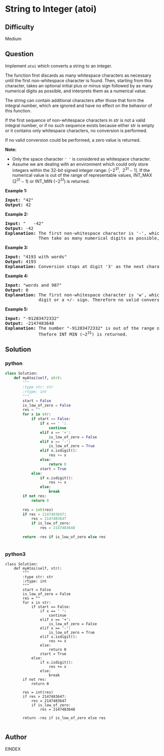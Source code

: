 # String to Integer (atoi)

## Difficulty
Medium

## Question
<p>Implement <code><span>atoi</span></code> which&nbsp;converts a string to an integer.</p>

<p>The function first discards as many whitespace characters as necessary until the first non-whitespace character is found. Then, starting from this character, takes an optional initial plus or minus sign followed by as many numerical digits as possible, and interprets them as a numerical value.</p>

<p>The string can contain additional characters after those that form the integral number, which are ignored and have no effect on the behavior of this function.</p>

<p>If the first sequence of non-whitespace characters in str is not a valid integral number, or if no such sequence exists because either str is empty or it contains only whitespace characters, no conversion is performed.</p>

<p>If no valid conversion could be performed, a zero value is returned.</p>

<p><strong>Note:</strong></p>

<ul>
	<li>Only the space character <code>&#39; &#39;</code> is considered as whitespace character.</li>
	<li>Assume we are dealing with an environment which could only store integers within the 32-bit signed integer range: [&minus;2<sup>31</sup>,&nbsp; 2<sup>31&nbsp;</sup>&minus; 1]. If the numerical value is out of the range of representable values, INT_MAX (2<sup>31&nbsp;</sup>&minus; 1) or INT_MIN (&minus;2<sup>31</sup>) is returned.</li>
</ul>

<p><strong>Example 1:</strong></p>

<pre>
<strong>Input:</strong> &quot;42&quot;
<strong>Output:</strong> 42
</pre>

<p><strong>Example 2:</strong></p>

<pre>
<strong>Input:</strong> &quot;   -42&quot;
<strong>Output:</strong> -42
<strong>Explanation:</strong> The first non-whitespace character is &#39;-&#39;, which is the minus sign.
&nbsp;            Then take as many numerical digits as possible, which gets 42.
</pre>

<p><strong>Example 3:</strong></p>

<pre>
<strong>Input:</strong> &quot;4193 with words&quot;
<strong>Output:</strong> 4193
<strong>Explanation:</strong> Conversion stops at digit &#39;3&#39; as the next character is not a numerical digit.
</pre>

<p><strong>Example 4:</strong></p>

<pre>
<strong>Input:</strong> &quot;words and 987&quot;
<strong>Output:</strong> 0
<strong>Explanation:</strong> The first non-whitespace character is &#39;w&#39;, which is not a numerical 
&nbsp;            digit or a +/- sign. Therefore no valid conversion could be performed.</pre>

<p><strong>Example 5:</strong></p>

<pre>
<strong>Input:</strong> &quot;-91283472332&quot;
<strong>Output:</strong> -2147483648
<strong>Explanation:</strong> The number &quot;-91283472332&quot; is out of the range of a 32-bit signed integer.
&nbsp;            Thefore INT_MIN (&minus;2<sup>31</sup>) is returned.</pre>


## Solution
### python
```python
class Solution:
    def myAtoi(self, str):
        """
        :type str: str
        :rtype: int
        """
        start = False
        is_low_of_zero = False
        res = ""
        for x in str:
            if start == False:
                if x == ' ':
                    continue
                elif x == '+':
                    is_low_of_zero = False
                elif x == '-':
                    is_low_of_zero = True
                elif x.isdigit():
                    res += x
                else:
                    return 0
                start = True
            else:
                if x.isdigit():
                    res += x
                else:
                    break
        if not res:
            return 0
        
        res = int(res)    
        if res > 2147483647:
            res = 2147483647
            if is_low_of_zero:
                res = 2147483648
        
        return -res if is_low_of_zero else res
        


```
### python3
```python3
class Solution:
    def myAtoi(self, str):
        """
        :type str: str
        :rtype: int
        """
        start = False
        is_low_of_zero = False
        res = ""
        for x in str:
            if start == False:
                if x == ' ':
                    continue
                elif x == '+':
                    is_low_of_zero = False
                elif x == '-':
                    is_low_of_zero = True
                elif x.isdigit():
                    res += x
                else:
                    return 0
                start = True
            else:
                if x.isdigit():
                    res += x
                else:
                    break
        if not res:
            return 0
        
        res = int(res)    
        if res > 2147483647:
            res = 2147483647
            if is_low_of_zero:
                res = 2147483648
        
        return -res if is_low_of_zero else res
        

```

## Author
EINDEX